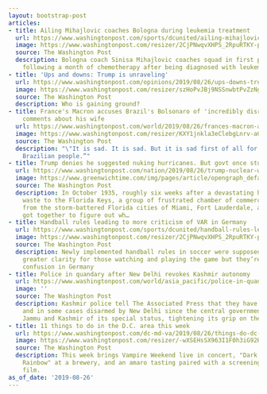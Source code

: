 ```yaml
---
layout: bootstrap-post
articles:
- title: Ailing Mihajlovic coaches Bologna during leukemia treatment
  url: https://www.washingtonpost.com/sports/dcunited/ailing-mihajlovic-coaches-bologna-during-leukemia-treatment/2019/08/26/245a5bbe-c804-11e9-9615-8f1a32962e04_story.html
  image: https://www.washingtonpost.com/resizer/2CjPNwqvXHPS_2RpuRTKY-p3eVo=/1484x0/www.washingtonpost.com/pb/resources/img/twp-social-share.png
  source: The Washington Post
  description: Bologna coach Sinisa Mihajlovic coaches squad in first public appearance
    following a month of chemotherapy after being diagnosed with leukemia
- title: 'Ups and downs: Trump is unraveling'
  url: https://www.washingtonpost.com/opinions/2019/08/26/ups-downs-trump-unraveling/
  image: https://www.washingtonpost.com/resizer/szHoPvJBj9NSSnwbtPvZzNgSCDo=/1484x0/arc-anglerfish-washpost-prod-washpost.s3.amazonaws.com/public/MEYOPXDQGAI6TEZRGC6FQNXURY.jpg
  source: The Washington Post
  description: Who is gaining ground?
- title: France's Macron accuses Brazil's Bolsonaro of 'incredibly disrespectful'
    comments about his wife
  url: https://www.washingtonpost.com/world/2019/08/26/frances-macron-accuses-brazils-bolsonaro-incredibly-disrespectful-comments-about-his-wife/
  image: https://www.washingtonpost.com/resizer/KXY1jnkla3eClebgLnrv-aGml1Y=/1484x0/arc-anglerfish-washpost-prod-washpost.s3.amazonaws.com/public/W3M56HGH7QI6TFQVR4NDFFROAQ.jpg
  source: The Washington Post
  description: "\"It is sad. It is sad. But it is sad first of all for him and the
    Brazilian people.”"
- title: Trump denies he suggested nuking hurricanes. But govt once studied idea...
  url: https://www.washingtonpost.com/nation/2019/08/26/trump-nuclear-weapons-hurricane/
  image: https://www.greenwichtime.com/img/pages/article/opengraph_default.jpg
  source: The Washington Post
  description: In October 1935, roughly six weeks after a devastating hurricane laid
    waste to the Florida Keys, a group of frustrated chamber of commerce executives
    from the storm-battered Florida cities of Miami, Fort Lauderdale, and Hollywood
    got together to figure out wh…
- title: Handball rules leading to more criticism of VAR in Germany
  url: https://www.washingtonpost.com/sports/dcunited/handball-rules-leading-to-more-criticism-of-var-in-germany/2019/08/26/907149f0-c7fc-11e9-9615-8f1a32962e04_story.html
  image: https://www.washingtonpost.com/resizer/2CjPNwqvXHPS_2RpuRTKY-p3eVo=/1484x0/www.washingtonpost.com/pb/resources/img/twp-social-share.png
  source: The Washington Post
  description: Newly implemented handball rules in soccer were supposed to provide
    greater clarity for those watching and playing the game but they’re leading to
    confusion in Germany
- title: Police in quandary after New Delhi revokes Kashmir autonomy
  url: https://www.washingtonpost.com/world/asia_pacific/police-in-quandary-after-new-delhi-revokes-kashmir-autonomy/2019/08/26/78048986-c7fc-11e9-9615-8f1a32962e04_story.html
  image: ''
  source: The Washington Post
  description: Kashmir police tell The Associated Press that they have been sidelined
    and in some cases disarmed by New Delhi since the central government stripped
    Jammu and Kashmir of its special status, tightening its grip on the restive region
- title: 11 things to do in the D.C. area this week
  url: https://www.washingtonpost.com/dc-md-va/2019/08/26/things-do-dc-area-this-week/
  image: https://www.washingtonpost.com/resizer/-wXSEHsSX963I1F0h3iG92HrWLw=/1484x0/arc-anglerfish-washpost-prod-washpost.s3.amazonaws.com/public/SKHIYDTSZFABJGRQ2374XSJNX4.jpg
  source: The Washington Post
  description: This week brings Vampire Weekend live in concert, "Dark Side of the
    Rainbow" at a brewery, and an amaro tasting paired with a screening of an Oscar-winning
    film.
as_of_date: '2019-08-26'
---
```


